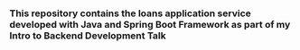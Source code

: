 ### This repository contains the loans application service developed with Java and Spring Boot Framework as part of my Intro to Backend Development Talk

